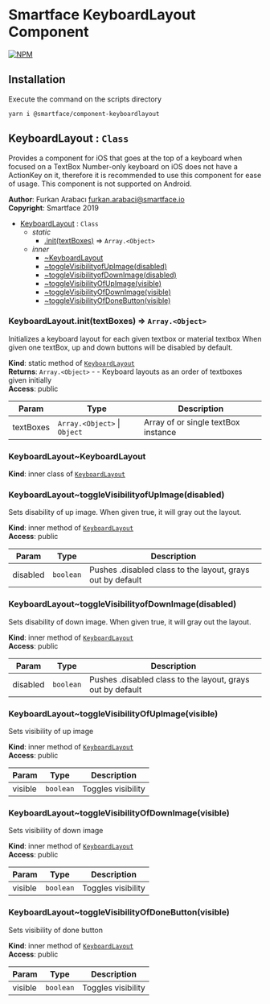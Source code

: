 # Smartface KeyboardLayout Component

[![NPM](https://img.shields.io/npm/v/@smartface/component-keyboardlayout?style=flat-square)](https://www.npmjs.com/package/@smartface/component-keyboardlayout)

## Installation
Execute the command on the scripts directory
```shell
yarn i @smartface/component-keyboardlayout
```

<a name="module_KeyboardLayout"></a>

## KeyboardLayout : <code>Class</code>
Provides a component for iOS that goes at the top of a keyboard when focused on a TextBox
Number-only keyboard on iOS does not have a ActionKey on it, therefore it is recommended to use this component for ease of usage.
This component is not supported on Android.

**Author**: Furkan Arabacı <furkan.arabaci@smartface.io>  
**Copyright**: Smartface 2019  

* [KeyboardLayout](#module_KeyboardLayout) : <code>Class</code>
    * _static_
        * [.init(textBoxes)](#module_KeyboardLayout.init) ⇒ <code>Array.&lt;Object&gt;</code>
    * _inner_
        * [~KeyboardLayout](#module_KeyboardLayout..KeyboardLayout)
        * [~toggleVisibilityofUpImage(disabled)](#module_KeyboardLayout..toggleVisibilityofUpImage)
        * [~toggleVisibilityofDownImage(disabled)](#module_KeyboardLayout..toggleVisibilityofDownImage)
        * [~toggleVisibilityOfUpImage(visible)](#module_KeyboardLayout..toggleVisibilityOfUpImage)
        * [~toggleVisibilityOfDownImage(visible)](#module_KeyboardLayout..toggleVisibilityOfDownImage)
        * [~toggleVisibilityOfDoneButton(visible)](#module_KeyboardLayout..toggleVisibilityOfDoneButton)

<a name="module_KeyboardLayout.init"></a>

### KeyboardLayout.init(textBoxes) ⇒ <code>Array.&lt;Object&gt;</code>
Initializes a keyboard layout for each given textbox or material textbox
When given one textBox, up and down buttons will be disabled by default.

**Kind**: static method of [<code>KeyboardLayout</code>](#module_KeyboardLayout)  
**Returns**: <code>Array.&lt;Object&gt;</code> - - Keyboard layouts as an order of textboxes given initially  
**Access**: public  

| Param | Type | Description |
| --- | --- | --- |
| textBoxes | <code>Array.&lt;Object&gt;</code> \| <code>Object</code> | Array of or single textBox instance |

<a name="module_KeyboardLayout..KeyboardLayout"></a>

### KeyboardLayout~KeyboardLayout
**Kind**: inner class of [<code>KeyboardLayout</code>](#module_KeyboardLayout)  
<a name="module_KeyboardLayout..toggleVisibilityofUpImage"></a>

### KeyboardLayout~toggleVisibilityofUpImage(disabled)
Sets disability of up image. When given true, it will gray out the layout.

**Kind**: inner method of [<code>KeyboardLayout</code>](#module_KeyboardLayout)  
**Access**: public  

| Param | Type | Description |
| --- | --- | --- |
| disabled | <code>boolean</code> | Pushes .disabled class to the layout, grays out by default |

<a name="module_KeyboardLayout..toggleVisibilityofDownImage"></a>

### KeyboardLayout~toggleVisibilityofDownImage(disabled)
Sets disability of down image. When given true, it will gray out the layout.

**Kind**: inner method of [<code>KeyboardLayout</code>](#module_KeyboardLayout)  
**Access**: public  

| Param | Type | Description |
| --- | --- | --- |
| disabled | <code>boolean</code> | Pushes .disabled class to the layout, grays out by default |

<a name="module_KeyboardLayout..toggleVisibilityOfUpImage"></a>

### KeyboardLayout~toggleVisibilityOfUpImage(visible)
Sets visibility of up image

**Kind**: inner method of [<code>KeyboardLayout</code>](#module_KeyboardLayout)  
**Access**: public  

| Param | Type | Description |
| --- | --- | --- |
| visible | <code>boolean</code> | Toggles visibility |

<a name="module_KeyboardLayout..toggleVisibilityOfDownImage"></a>

### KeyboardLayout~toggleVisibilityOfDownImage(visible)
Sets visibility of down image

**Kind**: inner method of [<code>KeyboardLayout</code>](#module_KeyboardLayout)  
**Access**: public  

| Param | Type | Description |
| --- | --- | --- |
| visible | <code>boolean</code> | Toggles visibility |

<a name="module_KeyboardLayout..toggleVisibilityOfDoneButton"></a>

### KeyboardLayout~toggleVisibilityOfDoneButton(visible)
Sets visibility of done button

**Kind**: inner method of [<code>KeyboardLayout</code>](#module_KeyboardLayout)  
**Access**: public  

| Param | Type | Description |
| --- | --- | --- |
| visible | <code>boolean</code> | Toggles visibility |

